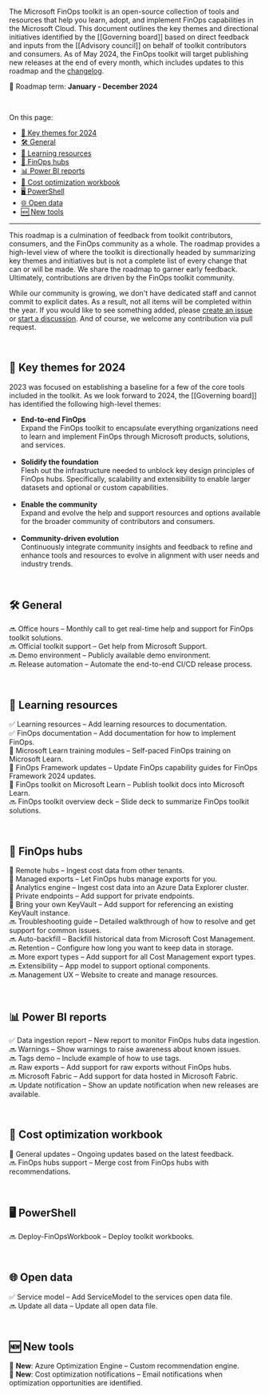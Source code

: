 <!-- markdownlint-disable MD041 -->

The Microsoft FinOps toolkit is an open-source collection of tools and resources that help you learn, adopt, and implement FinOps capabilities in the Microsoft Cloud. This document outlines the key themes and directional initiatives identified by the [[Governing board]] based on direct feedback and inputs from the [[Advisory council]] on behalf of toolkit contributors and consumers. As of May 2024, the FinOps toolkit will target publishing new releases at the end of every month, which includes updates to this roadmap and the [changelog](https://aka.ms/ftk/changes).

📅 Roadmap term: **January - December 2024**

<br>

On this page:

- [🎯 Key themes for 2024](#-key-themes-for-2024)
- [🛠️ General](#️-general)
- [🍎 Learning resources](#-learning-resources)
- [🏦 FinOps hubs](#-finops-hubs)
- [📊 Power BI reports](#-power-bi-reports)
- [📒 Cost optimization workbook](#-cost-optimization-workbook)
- [🖥️ PowerShell](#️-powershell)
- [🌐 Open data](#-open-data)
- [🆕 New tools](#-new-tools)

---

This roadmap is a culmination of feedback from toolkit contributors, consumers, and the FinOps community as a whole. The roadmap provides a high-level view of where the toolkit is directionally headed by summarizing key themes and initiatives but is not a complete list of every change that can or will be made. We share the roadmap to garner early feedback. Ultimately, contributions are driven by the FinOps toolkit community.

While our community is growing, we don't have dedicated staff and cannot commit to explicit dates. As a result, not all items will be completed within the year. If you would like to see something added, please [create an issue](https://aka.ms/ftk/idea) or [start a discussion](https://aka.ms/ftk/discuss). And of course, we welcome any contribution via pull request.

<br>

## 🎯 Key themes for 2024

2023 was focused on establishing a baseline for a few of the core tools included in the toolkit. As we look forward to 2024, the [[Governing board]] has identified the following high-level themes:

- **End-to-end FinOps**<br>
  Expand the FinOps toolkit to encapsulate everything organizations need to learn and implement FinOps through Microsoft products, solutions, and services.<br>&nbsp;
- **Solidify the foundation**<br>
  Flesh out the infrastructure needed to unblock key design principles of FinOps hubs. Specifically, scalability and extensibility to enable larger datasets and optional or custom capabilities.<br>&nbsp;
- **Enable the community**<br>
  Expand and evolve the help and support resources and options available for the broader community of contributors and consumers.<br>&nbsp;
- **Community-driven evolution**<br>
  Continuously integrate community insights and feedback to refine and enhance tools and resources to evolve in alignment with user needs and industry trends.

<br>

## 🛠️ General

🔜 Office hours – Monthly call to get real-time help and support for FinOps toolkit solutions.<br>
🔜 Official toolkit support – Get help from Microsoft Support.<br>
🔜 Demo environment – Publicly available demo environment.<br>
🔜 Release automation – Automate the end-to-end CI/CD release process.<br>

<br>

## 🍎 Learning resources

✅ Learning resources – Add learning resources to documentation.<br>
✅ FinOps documentation – Add documentation for how to implement FinOps.<br>
🔄️ Microsoft Learn training modules – Self-paced FinOps training on Microsoft Learn.<br>
🔄️ FinOps Framework updates – Update FinOps capability guides for FinOps Framework 2024 updates.<br>
🔄️ FinOps toolkit on Microsoft Learn – Publish toolkit docs into Microsoft Learn.<br>
🔜 FinOps toolkit overview deck – Slide deck to summarize FinOps toolkit solutions.<br>

<br>

## 🏦 FinOps hubs

🔄️ Remote hubs – Ingest cost data from other tenants.<br>
🔄️ Managed exports – Let FinOps hubs manage exports for you.<br>
🔄️ Analytics engine – Ingest cost data into an Azure Data Explorer cluster.<br>
🔄️ Private endpoints – Add support for private endpoints.<br>
🔄️ Bring your own KeyVault – Add support for referencing an existing KeyVault instance.<br>
🔜 Troubleshooting guide – Detailed walkthrough of how to resolve and get support for common issues.<br>
🔜 Auto-backfill – Backfill historical data from Microsoft Cost Management.<br>
🔜 Retention – Configure how long you want to keep data in storage.<br>
🔜 More export types – Add support for all Cost Management export types.<br>
🔜 Extensibility – App model to support optional components.<br>
🔜 Management UX – Website to create and manage resources.<br>

<br>

## 📊 Power BI reports

✅ Data ingestion report – New report to monitor FinOps hubs data ingestion.<br>
🔜 Warnings – Show warnings to raise awareness about known issues.<br>
🔜 Tags demo – Include example of how to use tags.<br>
🔜 Raw exports – Add support for raw exports without FinOps hubs.<br>
🔜 Microsoft Fabric – Add support for data hosted in Microsoft Fabric.<br>
🔜 Update notification – Show an update notification when new releases are available.<br>

<br>

## 📒 Cost optimization workbook

🔄️ General updates – Ongoing updates based on the latest feedback.<br>
🔜 FinOps hubs support – Merge cost from FinOps hubs with recommendations.<br>

<br>

## 🖥️ PowerShell

🔜 Deploy-FinOpsWorkbook – Deploy toolkit workbooks.<br>

<br>

## 🌐 Open data

✅ Service model – Add ServiceModel to the services open data file.<br>
🔜 Update all data – Update all open data file.<br>

<br>

## 🆕 New tools

🔄️ **New**: Azure Optimization Engine – Custom recommendation engine.<br>
🔄️ **New**: Cost optimization notifications – Email notifications when optimization opportunities are identified.<br>

<br>
